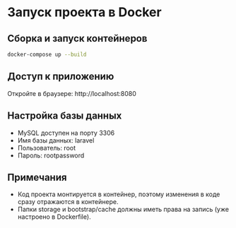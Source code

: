 # Запуск проекта в Docker

## Сборка и запуск контейнеров

```bash
docker-compose up --build
```

## Доступ к приложению

Откройте в браузере: http://localhost:8080

## Настройка базы данных

- MySQL доступен на порту 3306
- Имя базы данных: laravel
- Пользователь: root
- Пароль: rootpassword

## Примечания

- Код проекта монтируется в контейнер, поэтому изменения в коде сразу отражаются в контейнере.
- Папки storage и bootstrap/cache должны иметь права на запись (уже настроено в Dockerfile).
